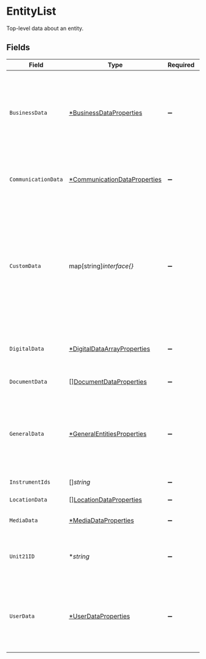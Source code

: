# EntityList

Top-level data about an entity.


## Fields

| Field                                                                                                                                                                                                                      | Type                                                                                                                                                                                                                       | Required                                                                                                                                                                                                                   | Description                                                                                                                                                                                                                | Example                                                                                                                                                                                                                    |
| -------------------------------------------------------------------------------------------------------------------------------------------------------------------------------------------------------------------------- | -------------------------------------------------------------------------------------------------------------------------------------------------------------------------------------------------------------------------- | -------------------------------------------------------------------------------------------------------------------------------------------------------------------------------------------------------------------------- | -------------------------------------------------------------------------------------------------------------------------------------------------------------------------------------------------------------------------- | -------------------------------------------------------------------------------------------------------------------------------------------------------------------------------------------------------------------------- |
| `BusinessData`                                                                                                                                                                                                             | [*BusinessDataProperties](../../models/shared/businessdataproperties.md)                                                                                                                                                   | :heavy_minus_sign:                                                                                                                                                                                                         | Business data - business name, TIN/EIN etc. None of the fields in business_data are required. You may send in an empty array: `"business_data": {}`.<br/>                                                                  |                                                                                                                                                                                                                            |
| `CommunicationData`                                                                                                                                                                                                        | [*CommunicationDataProperties](../../models/shared/communicationdataproperties.md)                                                                                                                                         | :heavy_minus_sign:                                                                                                                                                                                                         | An entity's associated means of communication, like emails and phone numbers.                                                                                                                                              |                                                                                                                                                                                                                            |
| `CustomData`                                                                                                                                                                                                               | map[string]*interface{}*                                                                                                                                                                                                   | :heavy_minus_sign:                                                                                                                                                                                                         | Any custom information that you wish our system to associate with this object  (accepts any valid JSON object -- up to 3 layers deep -- in key:value format --  `string:string`, `string:int`, `string:bool` -- no arrays) |                                                                                                                                                                                                                            |
| `DigitalData`                                                                                                                                                                                                              | [*DigitalDataArrayProperties](../../models/shared/digitaldataarrayproperties.md)                                                                                                                                           | :heavy_minus_sign:                                                                                                                                                                                                         | Associated digital properties - IP, device, browser, client info etc.                                                                                                                                                      |                                                                                                                                                                                                                            |
| `DocumentData`                                                                                                                                                                                                             | [][DocumentDataProperties](../../models/shared/documentdataproperties.md)                                                                                                                                                  | :heavy_minus_sign:                                                                                                                                                                                                         | Array of document data objects.                                                                                                                                                                                            |                                                                                                                                                                                                                            |
| `GeneralData`                                                                                                                                                                                                              | [*GeneralEntitiesProperties](../../models/shared/generalentitiesproperties.md)                                                                                                                                             | :heavy_minus_sign:                                                                                                                                                                                                         | General information about the entity. With this object, you can link any entity on Unit21's system to a user or business on your platform.                                                                                 |                                                                                                                                                                                                                            |
| `InstrumentIds`                                                                                                                                                                                                            | []*string*                                                                                                                                                                                                                 | :heavy_minus_sign:                                                                                                                                                                                                         | List of instrument IDs.                                                                                                                                                                                                    |                                                                                                                                                                                                                            |
| `LocationData`                                                                                                                                                                                                             | [][LocationDataProperties](../../models/shared/locationdataproperties.md)                                                                                                                                                  | :heavy_minus_sign:                                                                                                                                                                                                         | Array of location data objects.                                                                                                                                                                                            |                                                                                                                                                                                                                            |
| `MediaData`                                                                                                                                                                                                                | [*MediaDataProperties](../../models/shared/mediadataproperties.md)                                                                                                                                                         | :heavy_minus_sign:                                                                                                                                                                                                         | Media data. See `/link-media` endpoint                                                                                                                                                                                     |                                                                                                                                                                                                                            |
| `Unit21ID`                                                                                                                                                                                                                 | **string*                                                                                                                                                                                                                  | :heavy_minus_sign:                                                                                                                                                                                                         | A Unit21 internally-assigned unique identifier for an object within the Unit21 system.                                                                                                                                     | 1237466                                                                                                                                                                                                                    |
| `UserData`                                                                                                                                                                                                                 | [*UserDataProperties](../../models/shared/userdataproperties.md)                                                                                                                                                           | :heavy_minus_sign:                                                                                                                                                                                                         | Personal data - name, birthday, SSN etc. None of the fields in user_data are required. You may send in an empty array: `"user_data": {}`.<br/>                                                                             |                                                                                                                                                                                                                            |